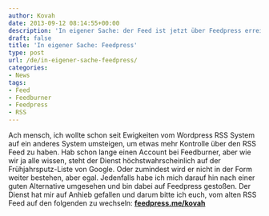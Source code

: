 ```yaml
---
author: Kovah
date: 2013-09-12 08:14:55+00:00
description: 'In eigener Sache: der Feed ist jetzt über Feedpress erreichbar.'
draft: false
title: 'In eigener Sache: Feedpress'
type: post
url: /de/in-eigener-sache-feedpress/
categories:
- News
tags:
- Feed
- Feedburner
- Feedpress
- RSS
---
```


Ach mensch, ich wollte schon seit Ewigkeiten vom Wordpress RSS System auf ein anderes System umsteigen, um etwas mehr Kontrolle über den RSS Feed zu haben. Hab schon lange einen Account bei Feedburner, aber wie wir ja alle wissen, steht der Dienst höchstwahrscheinlich auf der Frühjahrsputz-Liste von Google. Oder zumindest wird er nicht in der Form weiter bestehen, aber egal. Jedenfalls habe ich mich darauf hin nach einer guten Alternative umgesehen und bin dabei auf Feedpress gestoßen.
Der Dienst hat mir auf Anhieb gefallen und darum bitte ich euch, vom alten RSS Feed auf den folgenden zu wechseln: **[feedpress.me/kovah](http://feedpress.me/kovah)**
